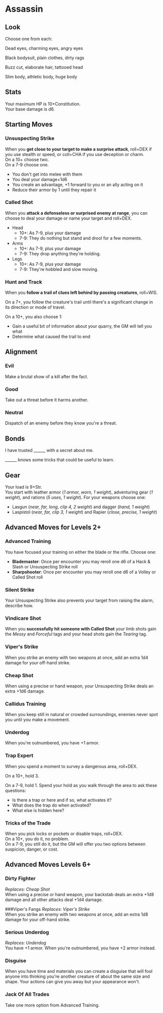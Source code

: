 # Assassin

## Look

Choose one from each:

Dead eyes, charming eyes, angry eyes

Black bodysuit, plain clothes, dirty rags

Buzz cut, elaborate hair, tattooed head

Slim body, athletic body, huge body

## Stats 
Your maximum HP is 10+Constitution.  
Your base damage is d6.


## Starting Moves

### Unsuspecting Strike

When you **get close to your target to make a surprise attack**, roll+DEX if you use stealth or speed, or coll+CHA if you use deception or charm.  
On a 10+ choose two.  
On a 7-9 choose one.  

  - You don't get into melee with them
  - You deal your damage+1d6
  - You create an advantage, +1 forward to you or an ally acting on it
  - Reduce their armor by 1 until they repair it

### Called Shot
When you **attack a defenseless or surprised enemy at range**, you can choose to deal your damage or name your target and roll+DEX.

  - Head
    - 10+: As 7-9, plus your damage
    - 7-9: They do nothing but stand and drool for a few moments.
  - Arms
    - 10+: As 7-9, plus your damage
    - 7-9: They drop anything they're holding.
  - Legs
    - 10+: As 7-9, plus your damage
    - 7-9: They're hobbled and slow moving.

### Hunt and Track
When you **follow a trail of clues left behind by passing creatures**, roll+WIS.

On a 7+, you follow the creature's trail until there's a significant change in its direction or mode of travel.

On a 10+, you also choose 1:
  - Gain a useful bit of information about your quarry, the GM will tell you what
  - Determine what caused the trail to end

## Alignment

### Evil
Make a brutal show of a kill after the fact.

### Good
Take out a threat before it harms another.

### Neutral
Dispatch of an enemy before they know you're a threat.

## Bonds

I have trusted \_\_\_\_\_\_ with a secret about me.

\_\_\_\_\_\_ knows some tricks that could be useful to learn.

## Gear
Your load is 9+Str.  
You start with leather armor (*1 armor, worn, 1 weight*), adventuring gear (*1 weight*), and rations (*5 uses, 1 weight*). For your weapons choose one:

  - Lasgun (*near, far, long, clip 4, 2 weight*) and dagger (*hand, 1 weight*)
  - Laspistol (*near, far, clip 3, 1 weight*) and Rapier (*close, precise, 1 weight*)

## Advanced Moves for Levels 2+

### Advanced Training
You have focused your training on either the blade or the rifle. Choose one:

 - **Blademaster**: Once per encounter you may reroll one d6 of a Hack & Slash or Unsuspecting Strike roll
 - **Sharpshooter**: Once per encounter you may reroll one d6 of a Volley or Called Shot roll

### Silent Strike
Your Unsuspecting Strike also prevents your target from raising the alarm, describe how.

### Vindicare Shot
When you **successfully hit someone with Called Shot** your limb shots gain the *Messy* and *Forceful* tags and your head shots gain the *Tearing* tag.

### Viper's Strike
When you strike an enemy with two weapons at once, add an extra 1d4 damage for your off-hand strike.

### Cheap Shot
When using a precise or hand weapon, your Unsuspecting Strike deals an extra +1d6 damage.

### Callidus Training
When you keep still in natural or crowded surroundings, enemies never spot you until you make a movement.

### Underdog
When you're outnumbered, you have +1 armor.

### Trap Expert
When you spend a moment to survey a dangerous area, roll+DEX.

On a 10+, hold 3.

On a 7-9, hold 1. Spend your hold as you walk through the area to ask these questions:

  - Is there a trap or here and if so, what activates it?
  - What does the trap do when activated?
  - What else is hidden here?

### Tricks of the Trade
When you pick locks or pockets or disable traps, roll+DEX.  
On a 10+, you do it, no problem.  
On a 7-9, you still do it, but the GM will offer you two options between suspicion, danger, or cost.

## Advanced Moves Levels 6+

### Dirty Fighter
*Replaces: Cheap Shot*  
When using a precise or hand weapon, your backstab deals an extra +1d8 damage and all other attacks deal +1d4 damage.

###Viper's Fangs
*Replaces: Viper's Strike*  
When you strike an enemy with two weapons at once, add an extra 1d8 damage for your off-hand strike.

### Serious Underdog
*Replaces: Underdog*  
You have +1 armor. When you're outnumbered, you have +2 armor instead.

### Disguise
When you have time and materials you can create a disguise that will fool anyone into thinking you're another creature of about the same size and shape. Your actions can give you away but your appearance won't.

### Jack Of All Trades
Take one more option from Advanced Training.